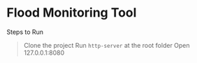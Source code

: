 # Flood Monitoring Tool

Steps to Run
> Clone the project
> Run `http-server` at the root folder
> Open 127.0.0.1:8080